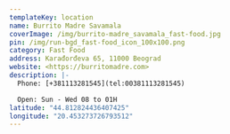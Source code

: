 ```yaml
---
templateKey: location
name: Burrito Madre Savamala
coverImage: /img/burrito-madre_savamala_fast-food.jpg
pin: /img/run-bgd_fast-food_icon_100x100.png
category: Fast Food
address: Karađorđeva 65, 11000 Beograd
website: <https://burritomadre.com>
description: |-
  Phone: [+381113281545](tel:00381113281545)

  Open: Sun - Wed 08 to 01H
latitude: "44.812824436407425"
longitude: "20.453273726793512"
---
```

